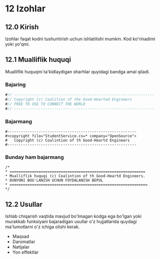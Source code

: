 # 12 Izohlar
## 12.0 Kirish
Izohlar faqat kodni tushuntirish uchun ishlatilishi mumkin. Kod ko'rinadimi yoki yo'qmi.
## 12.1 Mualliflik huquqi
Mualliflik huquqini ta'kidlaydigan sharhlar quyidagi bandga amal qiladi.
### Bajaring
```csharp
#// ---------------------------------------------------------------
#// Copyright (c) Coalition of the Good-Hearted Engineers
#// FREE TO USE TO CONNECT THE WORLD
#// ---------------------------------------------------------------
```
### Bajarmang
```
#----------------------------------------------------------
#<copyright file="StudentService.cs=* company="OpenSource">
#	Copyright (c) Coalintion of th Good-Heartd Engineers
#----------------------------------------------------------
```


### Bunday ham bajarmang
```
/* 
* =============================================================
* Mualliflik huquqi (c) Coalintion of th Good-Heartd Engineers.
* DUNYONI BOG'LANISH UCHUN FOYDALANISH BEPUL
* ==============================================================
*/
```
## 12.2 Usullar
Ishlab chiqarish vaqtida mavjud bo'lmagan kodga ega bo'lgan yoki murakkab funksiyani bajaradigan usullar o'z hujjatlarida quydagi ma'lumotlarni o'z ichiga olishi kerak.
- Maqsad 
- Daromatlar 
- Natijalar 
- Yon effektlar			
